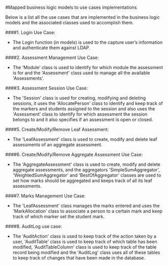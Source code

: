 #Mapped business logic models to use cases implementations

Below is a list all the use cases that are implemented in the business logic models and the associated
classes used to accomplish them. 

####1. Login Use Case:
* The Login function (in models) is used to the capture user’s information and authenticate them against LDAP.

####2. Assessment Management Use Case:
* The 'Module' class is used to identify for which module the assessment is for and the 'Assessment' class used to manage all the available 'Assessments'.

####3. Assessment Session Use Case:
* The 'Session' class is used for creating, modifying and deleting sessions, it uses the 'AllocatePerson' class to identify and keep track of the markers and students assigned to the session and also uses the 'Assessment' class to identify for which assessment the session belongs to and it also specifies if an assessment is open or closed.

####5. Create/Modify/Remove Leaf Assessment:
* The 'LeafAssessment' class is used to create, modify and delete leaf assessments of an aggregate assessment.

####6. Create/Modify/Remove Aggregate Assessment Use Case:
* The 'AggregateAssessment' class is used to create, modify and delete aggregate assessments,  and the aggregators 'SimpleSumAggregator', 'WeightedSumAggregator' and 'BestOfAggregator' classes are used to set how marks should be aggregated and keeps track of all its leaf assessments.

####7. Marks Management Use Case:
* The 'LeafAssessment' class manages the marks entered and uses the 'MarkAllocation' class to associate a person to a certain mark and keep track of which marker set the student mark.

####8. AuditLog use case:
* The 'AuditAction' class is used to keep track of the action taken by a user, 'AuditTable' class is used to keep track of which table has been modified, 'AuditTableColumn' class is used to keep track of the table record being modified and the 'AuditLog' class uses all of these tables to keep track of changes that have been made in the database.
